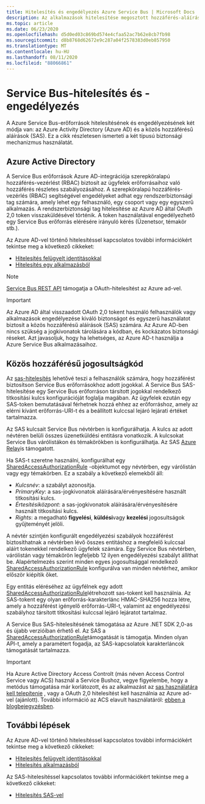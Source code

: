 ```yaml
---
title: Hitelesítés és engedélyezés Azure Service Bus | Microsoft Docs
description: Az alkalmazások hitelesítése megosztott hozzáférés-aláírási (SAS-) hitelesítéssel Service Bus.
ms.topic: article
ms.date: 06/23/2020
ms.openlocfilehash: d5d0ed03c869bd574e4cfaa52ac7b62e8cb7fb98
ms.sourcegitcommit: d8b8768d62672e9c287a04f2578383d0eb857950
ms.translationtype: MT
ms.contentlocale: hu-HU
ms.lasthandoff: 08/11/2020
ms.locfileid: "88066861"
---
```

# <a name="service-bus-authentication-and-authorization"></a>Service Bus-hitelesítés és -engedélyezés
A Azure Service Bus-erőforrások hitelesítésének és engedélyezésének két módja van: az Azure Activity Directory (Azure AD) és a közös hozzáférésű aláírások (SAS). Ez a cikk részletesen ismerteti a két típusú biztonsági mechanizmus használatát. 

## <a name="azure-active-directory"></a>Azure Active Directory
A Service Bus erőforrások Azure AD-integrációja szerepköralapú hozzáférés-vezérlést (RBAC) biztosít az ügyfelek erőforrásaihoz való hozzáférés részletes szabályozásához. A szerepköralapú hozzáférés-vezérlés (RBAC) segítségével engedélyeket adhat egy rendszerbiztonsági tag számára, amely lehet egy felhasználó, egy csoport vagy egy egyszerű alkalmazás. A rendszerbiztonsági tag hitelesítése az Azure AD által OAuth 2,0 token visszaküldésével történik. A token használatával engedélyezhető egy Service Bus erőforrás elérésére irányuló kérés (Üzenetsor, témakör stb.).

Az Azure AD-vel történő hitelesítéssel kapcsolatos további információkért tekintse meg a következő cikkeket:

- [Hitelesítés felügyelt identitásokkal](service-bus-managed-service-identity.md)
- [Hitelesítés egy alkalmazásból](authenticate-application.md)

> [!NOTE]
> [Service Bus REST API](/rest/api/servicebus/) támogatja a OAuth-hitelesítést az Azure ad-vel.

> [!IMPORTANT]
> Az Azure AD által visszaadott OAuth 2,0 tokent használó felhasználók vagy alkalmazások engedélyezése kiváló biztonságot és egyszerű használatot biztosít a közös hozzáférésű aláírások (SAS) számára. Az Azure AD-ben nincs szükség a jogkivonatok tárolására a kódban, és kockázatos biztonsági réseket. Azt javasoljuk, hogy ha lehetséges, az Azure AD-t használja a Azure Service Bus alkalmazásaihoz. 

## <a name="shared-access-signature"></a>Közös hozzáférésű jogosultságkód
Az [sas-hitelesítés](service-bus-sas.md) lehetővé teszi a felhasználók számára, hogy hozzáférést biztosítson Service Bus erőforrásokhoz adott jogokkal. A Service Bus SAS-hitelesítése egy Service Bus erőforráson társított jogokkal rendelkező titkosítási kulcs konfigurációját foglalja magában. Az ügyfelek ezután egy SAS-token bemutatásával férhetnek hozzá ehhez az erőforráshoz, amely az elérni kívánt erőforrás-URI-t és a beállított kulccsal lejáró lejárati értéket tartalmazza.

Az SAS kulcsait Service Bus névtérben is konfigurálhatja. A kulcs az adott névtéren belüli összes üzenetküldési entitásra vonatkozik. A kulcsokat Service Bus várólistákon és témakörökben is konfigurálhatja. Az SAS [Azure Relay](../azure-relay/relay-authentication-and-authorization.md)is támogatott.

Ha SAS-t szeretne használni, konfigurálhat egy [SharedAccessAuthorizationRule](/dotnet/api/microsoft.servicebus.messaging.sharedaccessauthorizationrule) -objektumot egy névtérben, egy várólistán vagy egy témakörben. Ez a szabály a következő elemekből áll:

* *Kulcsnév*: a szabályt azonosítja.
* *PrimaryKey*: a sas-jogkivonatok aláírására/érvényesítésére használt titkosítási kulcs.
* *Értesítésiközpont*: a sas-jogkivonatok aláírására/érvényesítésére használt titkosítási kulcs.
* *Rights*: a megadható **figyelési**, **küldési**vagy **kezelési** jogosultságok gyűjteményét jelöli.

A névtér szintjén konfigurált engedélyezési szabályok hozzáférést biztosíthatnak a névtérben lévő összes entitáshoz a megfelelő kulccsal aláírt tokenekkel rendelkező ügyfelek számára. Egy Service Bus névtérben, várólistán vagy témakörön legfeljebb 12 ilyen engedélyezési szabályt állíthat be. Alapértelmezés szerint minden egyes jogosultsággal rendelkező [SharedAccessAuthorizationRule](/dotnet/api/microsoft.servicebus.messaging.sharedaccessauthorizationrule) konfigurálva van minden névtérhez, amikor először kiépítik őket.

Egy entitás eléréséhez az ügyfélnek egy adott [SharedAccessAuthorizationRule](/dotnet/api/microsoft.servicebus.messaging.sharedaccessauthorizationrule)létrehozott sas-tokent kell használnia. Az SAS-tokent egy olyan erőforrás-karakterlánc HMAC-SHA256 hozza létre, amely a hozzáférést igényelő erőforrás-URI-t, valamint az engedélyezési szabályhoz társított titkosítási kulccsal lejáró lejáratot tartalmaz.

A Service Bus SAS-hitelesítésének támogatása az Azure .NET SDK 2,0-as és újabb verzióiban érhető el. Az SAS a [SharedAccessAuthorizationRule](/dotnet/api/microsoft.servicebus.messaging.sharedaccessauthorizationrule)támogatását is támogatja. Minden olyan API-t, amely a paramétert fogadja, az SAS-kapcsolatok karakterláncok támogatását tartalmazza.

> [!IMPORTANT]
> Ha Azure Active Directory Access Controlt (más néven Access Control Service vagy ACS) használ a Service Bushoz, vegye figyelembe, hogy a metódus támogatása már korlátozott, és az alkalmazást az [sas használatára kell telepítenie](service-bus-migrate-acs-sas.md) , vagy a OAuth 2,0 hitelesítést kell használnia az Azure ad-vel (ajánlott). További információ az ACS elavult használatáról: [ebben a blogbejegyzésben](/archive/blogs/servicebus/upcoming-changes-to-acs-enabled-namespaces).

## <a name="next-steps"></a>További lépések
Az Azure AD-vel történő hitelesítéssel kapcsolatos további információkért tekintse meg a következő cikkeket:

- [Hitelesítés felügyelt identitásokkal](service-bus-managed-service-identity.md)
- [Hitelesítés alkalmazásból](authenticate-application.md)

Az SAS-hitelesítéssel kapcsolatos további információkért tekintse meg a következő cikkeket:

- [Hitelesítés SAS-vel](service-bus-sas.md)